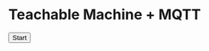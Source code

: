 <!DOCTYPE html>
<html>
<head>
  <title>Teachable Machine + MQTT</title>
  <script src="https://cdn.jsdelivr.net/npm/@tensorflow/tfjs@latest"></script>
  <script src="https://cdn.jsdelivr.net/npm/@teachablemachine/image@latest"></script>
  <script src="https://unpkg.com/paho-mqtt/mqttws31.min.js"></script>
</head>
<body>
  <h1>Teachable Machine + MQTT</h1>
  <button onclick="init()">Start</button>

  <script>
    const modelURL = "https://teachablemachine.withgoogle.com/models/YOUR_MODEL_ID/"; // แก้ด้วย URL ของคุณ
    let model, webcam, prediction;
    let client;

    async function init() {
      const modelURL_full = modelURL + "model.json";
      const metadataURL = modelURL + "metadata.json";

      model = await tmImage.load(modelURL_full, metadataURL);
      webcam = new tmImage.Webcam(200, 200, true); // width, height, flip
      await webcam.setup();
      await webcam.play();
      window.requestAnimationFrame(loop);

      // แสดง webcam
      document.body.appendChild(webcam.canvas);

      connectMQTT();
    }

    async function loop() {
      webcam.update();
      await predict();
      window.requestAnimationFrame(loop);
    }

    async function predict() {
      const predictions = await model.predict(webcam.canvas);
      let highest = predictions[0];

      for (let i = 1; i < predictions.length; i++) {
        if (predictions[i].probability > highest.probability) {
          highest = predictions[i];
        }
      }

      // ส่งเฉพาะ prediction ที่มีความมั่นใจมากกว่า 0.8
      if (highest.probability > 0.8) {
        console.log(`Predicted: ${highest.className}`);
        sendMQTT(highest.className);
      }
    }

    function connectMQTT() {
      // เปลี่ยนตาม MQTT broker ของคุณ
      const broker = "broker.hivemq.com";
      const port = 8000; // WebSocket port
      const clientId = "tmClient_" + Math.random().toString(16).substr(2, 8);

      client = new Paho.MQTT.Client(broker, port, clientId);

      client.onConnectionLost = (responseObject) => {
        console.log("Connection lost: " + responseObject.errorMessage);
      };

      client.connect({
        onSuccess: () => {
          console.log("Connected to MQTT broker");
        },
        useSSL: false,
      });
    }

    function sendMQTT(message) {
      if (client && client.isConnected()) {
        const topic = "tm/predict"; // เปลี่ยน topic ตามต้องการ
        const payload = new Paho.MQTT.Message(message);
        payload.destinationName = topic;
        client.send(payload);
        console.log(`Sent MQTT: ${message}`);
      }
    }
  </script>
</body>
</html>
